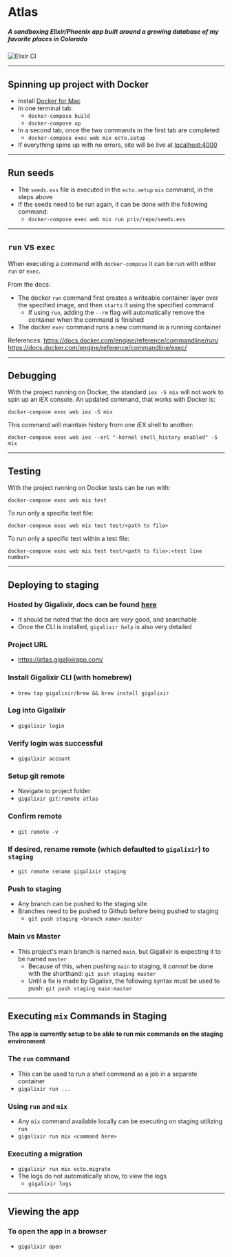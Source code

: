 # Atlas

##### A sandboxing Elixir/Phoenix app built around a growing database of my favorite places in Colorado 

![Elixir CI](https://github.com/noelworden/atlas/workflows/Elixir%20CI/badge.svg)

----
## Spinning up project with Docker
  - Install [Docker for Mac](https://docs.docker.com/docker-for-mac/install/)
  - In one terminal tab:
    - `docker-compose build`
    - `docker-compose up`
  - In a second tab, once the two commands in the first tab are completed:  
    - `docker-compose exec web mix ecto.setup`
  - If everything spins up with no errors, site will be live at [localhost:4000](http://localhost:4000)
----
## Run seeds
  - The `seeds.exs` file is executed in the `ecto.setup` `mix` command, in the steps above
  - If the seeds need to be run again, it can be done with the following command:
    - `docker-compose exec web mix run priv/repo/seeds.exs`

----
## `run` vs `exec`

When executing a command with `docker-compose` it can be run with either `run` or `exec`. 

From the docs:
- The docker `run` command first creates a writeable container layer over the specified image, and then `starts` it using the specified command
  - If using `run`, adding the `--rm` flag will automatically remove the container when the command is finished
- The docker `exec` command runs a new command in a running container

References:
https://docs.docker.com/engine/reference/commandline/run/
https://docs.docker.com/engine/reference/commandline/exec/

----
## Debugging
With the project running on Docker, the standard `iex -S mix` will not work to spin up an iEX console. An updated command, that works with Docker is:

`docker-compose exec web iex -S mix`

This command will maintain history from one iEX shell to another:

`docker-compose exec web iex --erl "-kernel shell_history enabled" -S mix`

----
## Testing
With the project running on Docker tests can be run with:

`docker-compose exec web mix test`

To run only a specific test file:

`docker-compose exec web mix test test/<path to file>`

To run only a specific test within a test file:

`docker-compose exec web mix test test/<path to file>:<test line number>`

----
## Deploying to staging
### Hosted by Gigalixir, docs can be found [here](https://gigalixir.readthedocs.io/en/latest/)
  - It should be noted that the docs are _very_ good, and searchable
  - Once the CLI is installed, `gigalixir help` is also very detailed

### Project URL
  - https://atlas.gigalixirapp.com/

### Install Gigalixir CLI (with homebrew)
  - `brew tap gigalixir/brew && brew install gigalixir`

### Log into Gigalixir
  - `gigalixir login`

### Verify login was successful
  - `gigalixir account`

### Setup git remote
  - Navigate to project folder
  - `gigalixir git:remote atlas`

### Confirm remote
  - `git remote -v`

### If desired, rename remote (which defaulted to `gigalixir`) to `staging`
  - `git remote rename gigalixir staging`

### Push to staging
  - Any branch can be pushed to the staging site
  - Branches need to be pushed to Github before being pushed to staging
    - `git push staging <branch name>:master`

### Main vs Master
  - This project's main branch is named `main`, but Gigalixir is expecting it to be named `master`
    - Because of this, when pushing `main` to staging, it _cannot_ be done with the shorthand:
      `git push staging master`
    - Until a fix is made by Gigalixir, the following syntax must be used to push:
      `git push staging main:master`

----
## Executing `mix` Commands in Staging
#### The app is currently setup to be able to run mix commands on the staging environment

### The `run` command
  - This can be used to run a shell command as a job in a separate container
  - `gigalixir run ...`

### Using `run` and `mix`
  - Any `mix` command available locally can be executing on staging utilizing `run`
  - `gigalixir run mix <command here>`

### Executing a migration
  - `gigalixir run mix ecto.migrate`
  - The logs do not automatically show, to view the logs
    - `gigalixir logs`

----
## Viewing the app
### To open the app in a browser
- `gigalixir open`
